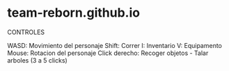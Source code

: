 # team-reborn.github.io
CONTROLES

WASD: Movimiento del personaje
Shift: Correr
I: Inventario
V: Equipamento
Mouse: Rotacion del personaje
Click derecho: Recoger objetos - Talar arboles (3 a 5 clicks)
